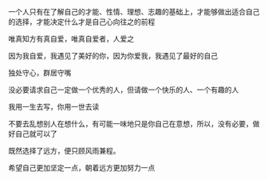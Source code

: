 一个人只有在了解自己的才能、性情、理想、志趣的基础上，才能够做出适合自己的选择，才能决定什么才是自己心向往之的前程

唯真知方有真自爱，唯真自爱者，人爱之

因为我自爱，我遇见了美好的你，因为你爱我，我遇见了最好的自己

独处守心，群居守嘴

没必要请求自己一定做一个优秀的人，但请做一个快乐的人、一个有趣的人

我用一生去写，你用一世去读

不要去乱想别人在想什么，有可能一味地只是你自己在意想，所以，没有必要，做好自己就可以了

既然选择了远方，便只顾风雨兼程。

希望自己更加坚定一点，朝着远方更加努力一点